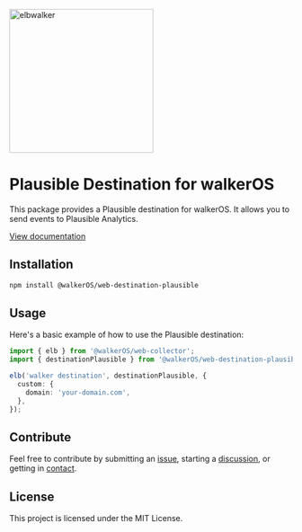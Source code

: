 <p align="left">
  <a href="https://elbwalker.com">
    <img title="elbwalker" src='https://www.elbwalker.com/img/elbwalker_logo.png' width="256px"/>
  </a>
</p>

# Plausible Destination for walkerOS

This package provides a Plausible destination for walkerOS. It allows you to
send events to Plausible Analytics.

[View documentation](https://www.elbwalker.com/docs/destinations/web/plausible/)

## Installation

```sh
npm install @walkerOS/web-destination-plausible
```

## Usage

Here's a basic example of how to use the Plausible destination:

```typescript
import { elb } from '@walkerOS/web-collector';
import { destinationPlausible } from '@walkerOS/web-destination-plausible';

elb('walker destination', destinationPlausible, {
  custom: {
    domain: 'your-domain.com',
  },
});
```

## Contribute

Feel free to contribute by submitting an
[issue](https://github.com/elbwalker/walkerOS/issues), starting a
[discussion](https://github.com/elbwalker/walkerOS/discussions), or getting in
[contact](https://calendly.com/elb-alexander/30min).

## License

This project is licensed under the MIT License.

